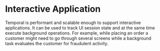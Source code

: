 # Interactive Application

Temporal is performant and scalable enough to support interactive applications. It can be used to track UI session state and
at the same time execute background operations. For example, while placing an order a customer might need to go through several screens while a background task evaluates the customer for fraudulent activity.
